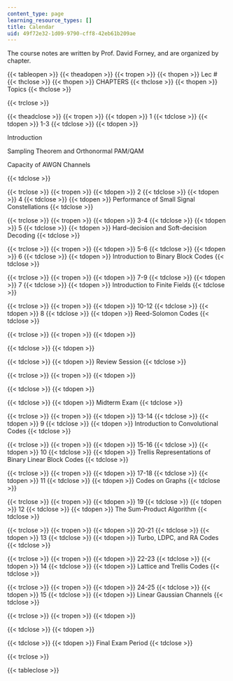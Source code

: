 ```yaml
---
content_type: page
learning_resource_types: []
title: Calendar
uid: 49f72e32-1d09-9790-cff8-42eb61b209ae
---
```


The course notes are written by Prof. David Forney, and are organized by chapter.

{{< tableopen >}}
{{< theadopen >}}
{{< tropen >}}
{{< thopen >}}
Lec #
{{< thclose >}}
{{< thopen >}}
CHAPTERS
{{< thclose >}}
{{< thopen >}}
Topics
{{< thclose >}}

{{< trclose >}}

{{< theadclose >}}
{{< tropen >}}
{{< tdopen >}}
1
{{< tdclose >}}
{{< tdopen >}}
1-3
{{< tdclose >}}
{{< tdopen >}}


Introduction

Sampling Theorem and Orthonormal PAM/QAM

Capacity of AWGN Channels


{{< tdclose >}}

{{< trclose >}}
{{< tropen >}}
{{< tdopen >}}
2
{{< tdclose >}}
{{< tdopen >}}
4
{{< tdclose >}}
{{< tdopen >}}
Performance of Small Signal Constellations
{{< tdclose >}}

{{< trclose >}}
{{< tropen >}}
{{< tdopen >}}
3-4
{{< tdclose >}}
{{< tdopen >}}
5
{{< tdclose >}}
{{< tdopen >}}
Hard-decision and Soft-decision Decoding
{{< tdclose >}}

{{< trclose >}}
{{< tropen >}}
{{< tdopen >}}
5-6
{{< tdclose >}}
{{< tdopen >}}
6
{{< tdclose >}}
{{< tdopen >}}
Introduction to Binary Block Codes
{{< tdclose >}}

{{< trclose >}}
{{< tropen >}}
{{< tdopen >}}
7-9
{{< tdclose >}}
{{< tdopen >}}
7
{{< tdclose >}}
{{< tdopen >}}
Introduction to Finite Fields
{{< tdclose >}}

{{< trclose >}}
{{< tropen >}}
{{< tdopen >}}
10-12
{{< tdclose >}}
{{< tdopen >}}
8
{{< tdclose >}}
{{< tdopen >}}
Reed-Solomon Codes
{{< tdclose >}}

{{< trclose >}}
{{< tropen >}}
{{< tdopen >}}

{{< tdclose >}}
{{< tdopen >}}

{{< tdclose >}}
{{< tdopen >}}
Review Session
{{< tdclose >}}

{{< trclose >}}
{{< tropen >}}
{{< tdopen >}}

{{< tdclose >}}
{{< tdopen >}}

{{< tdclose >}}
{{< tdopen >}}
Midterm Exam
{{< tdclose >}}

{{< trclose >}}
{{< tropen >}}
{{< tdopen >}}
13-14
{{< tdclose >}}
{{< tdopen >}}
9
{{< tdclose >}}
{{< tdopen >}}
Introduction to Convolutional Codes
{{< tdclose >}}

{{< trclose >}}
{{< tropen >}}
{{< tdopen >}}
15-16
{{< tdclose >}}
{{< tdopen >}}
10
{{< tdclose >}}
{{< tdopen >}}
Trellis Representations of Binary Linear Block Codes
{{< tdclose >}}

{{< trclose >}}
{{< tropen >}}
{{< tdopen >}}
17-18
{{< tdclose >}}
{{< tdopen >}}
11
{{< tdclose >}}
{{< tdopen >}}
Codes on Graphs
{{< tdclose >}}

{{< trclose >}}
{{< tropen >}}
{{< tdopen >}}
19
{{< tdclose >}}
{{< tdopen >}}
12
{{< tdclose >}}
{{< tdopen >}}
The Sum-Product Algorithm
{{< tdclose >}}

{{< trclose >}}
{{< tropen >}}
{{< tdopen >}}
20-21
{{< tdclose >}}
{{< tdopen >}}
13
{{< tdclose >}}
{{< tdopen >}}
Turbo, LDPC, and RA Codes
{{< tdclose >}}

{{< trclose >}}
{{< tropen >}}
{{< tdopen >}}
22-23
{{< tdclose >}}
{{< tdopen >}}
14
{{< tdclose >}}
{{< tdopen >}}
Lattice and Trellis Codes
{{< tdclose >}}

{{< trclose >}}
{{< tropen >}}
{{< tdopen >}}
24-25
{{< tdclose >}}
{{< tdopen >}}
15
{{< tdclose >}}
{{< tdopen >}}
Linear Gaussian Channels
{{< tdclose >}}

{{< trclose >}}
{{< tropen >}}
{{< tdopen >}}

{{< tdclose >}}
{{< tdopen >}}

{{< tdclose >}}
{{< tdopen >}}
Final Exam Period
{{< tdclose >}}

{{< trclose >}}

{{< tableclose >}}